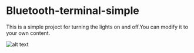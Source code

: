 # Bluetooth-terminal-simple

This is a simple project for turning the lights on and off.You can modify it to your own content.




![alt text](https://drive.google.com/uc?export=download&id=1LORqfHpUMyJFj-FhSYoCOJuwMDLL7_5k)
